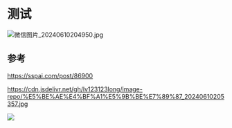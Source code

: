 # 测试
![微信图片_20240610204950.jpg](http://101.42.107.248:9000/weichen/微信图片_20240610204950.jpg)

## 参考
https://sspai.com/post/86900



https://cdn.jsdelivr.net/gh/lv123123long/image-repo/%E5%BE%AE%E4%BF%A1%E5%9B%BE%E7%89%87_20240610205357.jpg


![](https://cdn.jsdelivr.net/gh/lv123123long/image-repo/%E5%BE%AE%E4%BF%A1%E5%9B%BE%E7%89%87_20240610205512.jpg)


